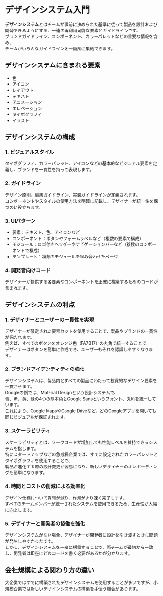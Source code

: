 # デザインシステム入門
**デザインシステム**とはチームが事前に決められた基準に従って製品を設計および開発できるようにする、一連の再利用可能な要素とガイドラインです。  
ブランドガイドライン、コンポーネント、カラーパレットなどの重要な情報を含め、  
チームがいろんなガイドラインを一箇所に集約できます。  

## デザインシステムに含まれる要素
- 色
- アイコン
- レイアウト
- テキスト
- アニメーション
- エレベーション
- タイポグラフィ
- イラスト

## デザインシステムの構成
### 1. ビジュアルスタイル
タイポグラフィ、カラーパレット、アイコンなどの基本的なビジュアル要素を定義し、ブランドを一貫性を持って表現します。
### 2. ガイドライン
デザイン原則、編集ガイドライン、実装ガイドラインが定義されます。  
コンポーネントやスタイルの使用方法を明確に記載し、デザイナーが統一性を保つのに役立ちます。
### 3. UIパターン
- 要素：テキスト、色、アイコンなど
- コンポーネント：ボタンやフォームラベルなど（複数の要素で構成）
- モジュール：ロゴ付きヘッダーやナビゲーションバーなど（複数のコンポーネントで構成）
- テンプレート：複数のモジュールを組み合わせたページ

### 4. 開発者向けコード
デザイナーが提供する各要素やコンポーネントを正確に構築するためのコードが含まれます。


## デザインシステムの利点
### 1. デザイナーとユーザーの一貫性を実現
デザイナーが限定された要素セットを使用することで、製品やブランドの一貫性が保たれます。  
例えば、すべてのボタンをオレンジ色（FA7B17）の丸角で統一することで、  
デザイナーはボタンを簡単に作成でき、ユーザーもそれを認識しやすくなります。
### 2. ブランドアイデンティティの強化
デザインシステムは、製品内とすべての製品にわたって視覚的なデザイン要素を一貫させます。  
Googleの例では、Material Designという設計システムで、  
青、赤、黄、緑の4つの基本色とGoogle Sansというフォント、丸角を統一しています。  
これにより、Google MapsやGoogle Driveなど、どのGoogleアプリを開いても同じビジュアルが保証されます。
### 3. スケーラビリティ
スケーラビリティとは、ワークロードが増加しても性能レベルを維持できるシステムを指します。  
特にスタートアップなどの急成長企業では、すでに設定されたカラーパレットとタイポグラフィを使用することで、  
製品が進化する際の設計変更が容易になり、新しいデザイナーのオンボーディングも簡単になります。
### 4. 時間とコストの削減による効率化
デザイン仕様について質問が減り、作業がより速く完了します。  
すべてのチームメンバーが統一されたシステムを使用できるため、生産性が大幅に向上します。
### 5. デザイナーと開発者の協働を強化
デザインシステムがない場合、デザイナーが開発者に設計を引き渡すときに問題が発生しやすかったです。  
しかし、デザインシステムを一緒に構築することで、両チームが最初から一致し、開発者は即座にどのコードを書く必要があるかが分かります。
## 会社規模による関わり方の違い
大企業ではすでに構築されたデザインシステムを使用することが多いですが、小規模企業では新しいデザインシステムの構築を手伝う機会があります。  

